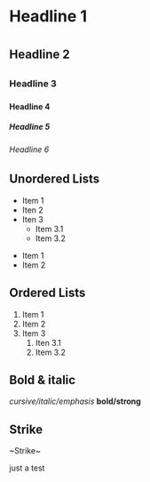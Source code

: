 # Headline 1 <h1>
## Headline 2 <h2>
### Headline 3 <h3>
#### Headline 4 <h4>
##### Headline 5 <h5>
###### Headline 6 <h6>
  
  
## Unordered Lists  
  
* Item 1
* Iten 2
* Iten 3
  * Item 3.1
  * Item 3.2
  
- Item 1
- Item 2
  
  
## Ordered Lists 
  
1. Item 1
2. Item 2
3. Item 3
   1. Iten 3.1
   1. Item 3.2
  

## Bold & italic
  
*cursive/italic/emphasis*
**bold/strong**
  

  ## Strike 

~Strike~
  
  
  
just a test
